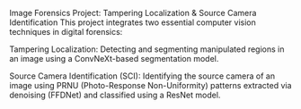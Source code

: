 Image Forensics Project: Tampering Localization & Source Camera Identification
This project integrates two essential computer vision techniques in digital forensics:

Tampering Localization: Detecting and segmenting manipulated regions in an image using a ConvNeXt-based segmentation model.

Source Camera Identification (SCI): Identifying the source camera of an image using PRNU (Photo-Response Non-Uniformity) patterns extracted via denoising (FFDNet) and classified using a ResNet model.
